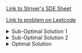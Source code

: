 [Link to Striver's SDE Sheet](https://takeuforward.org/interviews/strivers-sde-sheet-top-coding-interview-problems/)

[Link to problem on Leetcode](https://leetcode.com/problems/longest-substring-without-repeating-characters/)


<details><summary>Sub-Optimal Solution 1</summary>

Sub-Optimal Solution 1: TC = `O(N ^ 2)`, SC = `O(N)`

* We can traverse for all subarrays and account the number of subarrays which have unique elements. <br>
* Traversing all subarrays will take O(N ^ 2) times and constant space. <br>
* We also need a hashset to keep track if the subarray contains unique elements or not.


Runtime: `1803 ms`, faster than `5.01%`<br>
Memory Usage: `264 MB`, less than `5.37%`<br>

<details><summary>Clean Code</summary>

![](https://github.com/archishmanghos/code-images/blob/master/Leetcode/3-A.png)

</details>

</details>



<details><summary>Sub-Optimal Solution 2</summary>

Sub-Optimal Solution 1: TC = `O(N + NlogN)`, SC = `O(N)`

* We use a 2 pointer approach here. <br>
* We keep both the pointers at first index initially. <br>
* We also keep a hashset to keep track of the unique elements status. <br>
* Now we move the 2nd pointer as long as we encounter unique elements. An element is unique if it is not in the hashset. <br>
* If an element is encountered which is already in the hashset, we move the 1st pointer and start deleting characters from the set till we get rid of the current element from the hashset. <br>
* And the process repeats. At each step we take the maximum of the length between the 2 pointers. <br>
* The maximum over all such lengths is the answer. <br>


Runtime: `58 ms`, faster than `19.73%`<br>
Memory Usage: `13.6 MB`, less than `13.31%`<br>

<details><summary>Clean Code</summary>

![](https://github.com/archishmanghos/code-images/blob/master/Leetcode/3-B.png)

</details>

</details>


<details><summary>Optimal Solution</summary>

Optimal Solution: TC = `O(N)`, SC = `O(N)`

* Here we optimise the same Sub-Optimal Solution 2 further. <br>
* Instead of moving the low pointer step by step, we can store the index of the last occurence of the current element. We can just shift the low pointer to the index juts after the last occurence. <br>
* This can be done in constant time using a frequency array. <br>
* Hence, the algorithm works in linear time with constant time lookups for the low pointer. <br>


Runtime: `4 ms`, faster than `96.10%`<br>
Memory Usage: `7.4 MB`, less than `86.99%`<br>

<details><summary>Clean Code</summary>

![](https://github.com/archishmanghos/code-images/blob/master/Leetcode/3-C.png)

</details>

</details>
